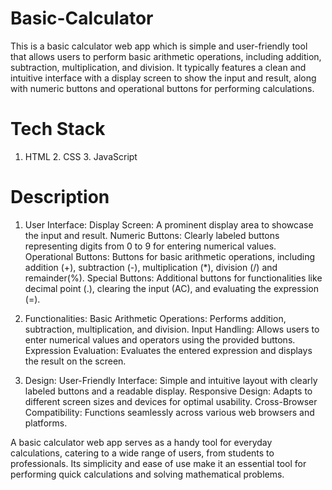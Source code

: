 # Basic-Calculator
This is a basic calculator web app which is simple and user-friendly tool that allows users to perform basic arithmetic operations, including addition, subtraction, multiplication, and division. It typically features a clean and intuitive interface with a display screen to show the input and result, along with numeric buttons and operational buttons for performing calculations.

# Tech Stack
1. HTML  2. CSS  3. JavaScript

# Description
1. User Interface:
Display Screen: A prominent display area to showcase the input and result.
Numeric Buttons: Clearly labeled buttons representing digits from 0 to 9 for entering numerical values.
Operational Buttons: Buttons for basic arithmetic operations, including addition (+), subtraction (-), multiplication (*), division (/) and remainder(%).
Special Buttons: Additional buttons for functionalities like decimal point (.), clearing the input (AC), and evaluating the expression (=).

2. Functionalities:
Basic Arithmetic Operations: Performs addition, subtraction, multiplication, and division.
Input Handling: Allows users to enter numerical values and operators using the provided buttons.
Expression Evaluation: Evaluates the entered expression and displays the result on the screen.

3. Design:
User-Friendly Interface: Simple and intuitive layout with clearly labeled buttons and a readable display.
Responsive Design: Adapts to different screen sizes and devices for optimal usability.
Cross-Browser Compatibility: Functions seamlessly across various web browsers and platforms.

A basic calculator web app serves as a handy tool for everyday calculations, catering to a wide range of users, from students to professionals. Its simplicity and ease of use make it an essential tool for performing quick calculations and solving mathematical problems.
